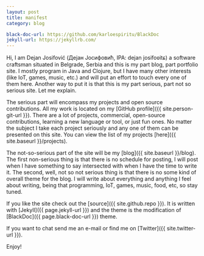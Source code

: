```yaml
---
layout: post
title: manifest
category: blog

black-doc-url: https://github.com/karloespiritu/BlackDoc
jekyll-url: https://jekyllrb.com/
---
```


Hi, I am Dejan Josifović (Дејан Јосифовић, IPA: dejan josifoʋitɕ) a software
craftsman situated in Belgrade, Serbia and this is my part blog, part
portfolio site. I mostly program in Java and Clojure, but I have many other
interests (like IoT, games, music, etc.) and will put an effort to touch every one
of them here. Another way to put it is that this is my part serious, part not so
serious site. Let me explain.

The serious part will encompass my projects and open source contributions.
All my work is located on my [GitHub profile]({{ site.person-git-url }}).
There are a lot of projects, commercial, open-source contributions, learning a
new language or tool, or just fun ones. No matter the subject I take each project
seriously and any one of them can be presented on this site. You can view the list
of my projects [here]({{ site.baseurl }}/projects).

The not-so-serious part of the site will be my [blog]({{ site.baseurl }}/blog).
The first non-serious thing is that there is no schedule for posting, I will
post when I have something to say intersected with when I have the time to
write it. The second, well, not so not serious thing is that there is no some
kind of overall theme for the blog. I will write about everything and anything
I feel about writing, being that programming, IoT, games, music, food, etc, so
stay tuned.

If you like the site check out the [source]({{ site.github.repo }}). It is written
with [Jekyll]({{ page.jekyll-url }}) and the theme is the modification of
[BlackDoc]({{ page.black-doc-url }}) theme.

If you want to chat send me an e-mail or find me on [Twitter]({{ site.twitter-url }}).

Enjoy!
